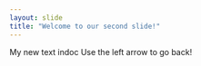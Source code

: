 ```yaml
---
layout: slide
title: "Welcome to our second slide!"
---
```

My new text indoc
Use the left arrow to go back!
